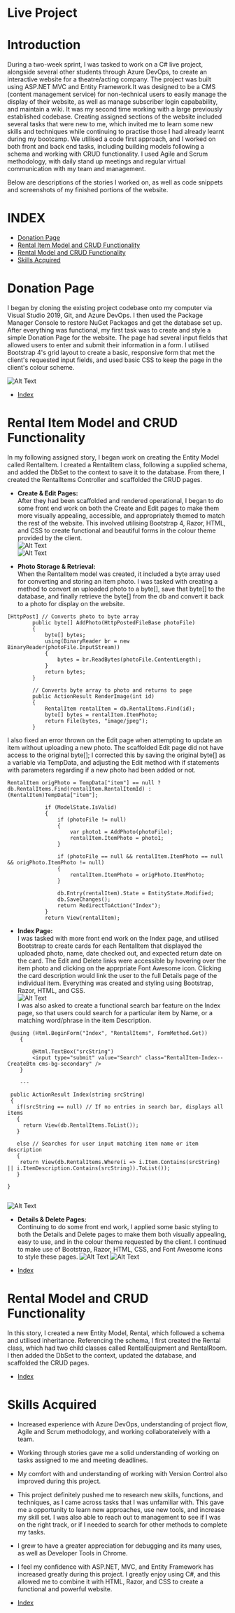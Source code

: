 # Live Project
# Introduction
During a two-week sprint, I was tasked to work on a C# live project, alongside several other students through Azure DevOps, to create an interactive website for a theatre/acting company. The project was built using ASP.NET MVC and Entity Framework.It was designed to be a CMS (content management service) for non-technical users to easily manage the display of their website, as well as manage subscriber login capabability, and maintain a wiki. It was my second time working with  a large previously established codebase. Creating assigned sections of the website included several tasks that were new to me, which invited me to learn some new skills and techniques while continuing to practise those I had already learnt during my bootcamp. We utilised a code first approach, and I worked on both front and back end tasks, including building models following a schema and working with CRUD functionality. I used Agile and Scrum methodology, with daily stand up meetings and regular virtual communication with my team and management.

Below are descriptions of the stories I worked on, as well as code snippets and screenshots of my finished portions of the website.

# INDEX
* [Donation Page](#donation-page)
* [Rental Item Model and CRUD Functionality](#rental-item-model-and-crud-functionality)
* [Rental Model and CRUD Functionality](#rental-model-and-crud-functionality)  
* [Skills Acquired](#skills-acquired)


# Donation Page
I began by cloning the existing project codebase onto my computer via Visual Studio 2019, Git, and Azure DevOps. I then used the Package Manager Console to restore NuGet Packages and get the database set up. After everything was functional, my first task was to create and style a simple Donation Page for the website. The page had several input fields that allowed users to enter and submit their information in a form. I utilised Bootstrap 4's grid layout to create a basic, responsive form that met the client's requested input fields, and used basic CSS to keep the page in the client's colour scheme.  

![Alt Text](https://i.imgur.com/qJ4hN7m.gif)

* [Index](#index)

# Rental Item Model and CRUD Functionality
In my following assigned story, I began work on creating the Entity Model called RentalItem. I created a RentalItem class, following a supplied schema, and added the DbSet to the context to save it to the database. From there, I created the RentalItems Controller and scaffolded the CRUD pages.

* **Create & Edit Pages:**  
After they had been scaffolded and rendered operational, I began to do some front end work on both the Create and Edit pages to make them more visually appealing, accessible, and appropriately themed to match the rest of the website. This involved utilising Bootstrap 4, Razor, HTML, and CSS to create functional and beautiful forms in the colour theme provided by the client.  
![Alt Text](https://i.imgur.com/27Q83t1.gif)  
![Alt Text](https://i.imgur.com/vGY9JyL.gif)

* **Photo Storage & Retrieval:**  
When the RentalItem model was created, it included a byte array used for converting and storing an item photo. I was tasked with creating a method to convert an uploaded photo to a byte[], save that byte[] to the database, and finally retrieve the byte[] from the db and convert it back to a photo for display on the website.
```
[HttpPost] // Converts photo to byte array
        public byte[] AddPhoto(HttpPostedFileBase photoFile)
        {
            byte[] bytes;
            using(BinaryReader br = new BinaryReader(photoFile.InputStream))
            {
                bytes = br.ReadBytes(photoFile.ContentLength);
            }
            return bytes;
        }

        // Converts byte array to photo and returns to page
        public ActionResult RenderImage(int id)
        {
            RentalItem rentalItem = db.RentalItems.Find(id);
            byte[] bytes = rentalItem.ItemPhoto;
            return File(bytes, "image/jpeg");
        }
```
I also fixed an error thrown on the Edit page when attempting to update an item without uploading a new photo. The scaffolded Edit page did not have access to the original byte[]; I corrected this by saving the original byte[] as a variable via TempData, and adjusting the Edit method with if statements with parameters regarding if a new photo had been added or not.  

```
RentalItem origPhoto = TempData["item"] == null ? db.RentalItems.Find(rentalItem.RentalItemId) : (RentalItem)TempData["item"];

            if (ModelState.IsValid)
            {
                if (photoFile != null)
                {
                    var photo1 = AddPhoto(photoFile);
                    rentalItem.ItemPhoto = photo1;
                }

                if (photoFile == null && rentalItem.ItemPhoto == null && origPhoto.ItemPhoto != null)
                {
                    rentalItem.ItemPhoto = origPhoto.ItemPhoto;
                }

                db.Entry(rentalItem).State = EntityState.Modified;
                db.SaveChanges();
                return RedirectToAction("Index");
            }
            return View(rentalItem);
```  

* **Index Page:**  
I was tasked with more front end work on the Index page, and utilised Bootstrap to create cards for each RentalItem that displayed the uploaded photo, name, date checked out, and expected return date on the card. The Edit and Delete links were accessible by hovering over the item photo and clicking on the apprpriate Font Awesome icon. Clicking the card description would link the user to the full Details page of the individual item. Everything was created and styling using Bootstrap, Razor, HTML, and CSS.  
![Alt Text](https://i.imgur.com/glqLj7v.gif)  
I was also asked to create a functional search bar feature on the Index page, so that users could search for a particular item by Name, or a matching word/phrase in the item Description.
```
 @using (Html.BeginForm("Index", "RentalItems", FormMethod.Get))
    {
   
        @Html.TextBox("srcString")
        <input type="submit" value="Search" class="RentalItem-Index--CreateBtn cms-bg-secondary" />
    }
    
    ---
    
 public ActionResult Index(string srcString)
 {
   if(srcString == null) // If no entries in search bar, displays all items
   {
     return View(db.RentalItems.ToList());
   }
            
   else // Searches for user input matching item name or item description
   {
    return View(db.RentalItems.Where(i => i.Item.Contains(srcString) || i.ItemDescription.Contains(srcString)).ToList());
   }
            
}
    
```
![Alt Text](https://i.imgur.com/O4zB4Wb.gif)  

* **Details & Delete Pages:**  
Continuing to do some front end work, I applied some basic styling to both the Details and Delete pages to make them both visually appealing, easy to use, and in the colour theme requested by the client. I continued to make use of Bootstrap, Razor, HTML, CSS, and Font Awesome icons to style these pages. 
![Alt Text](https://i.imgur.com/6he0rsz.gif) 
![Alt Text](https://i.imgur.com/7YO7m6V.gif) 

* [Index](#index)


# Rental Model and CRUD Functionality 
In this story, I created a new Entity Model, Rental, which followed a schema and utilised inheritance. Referencing the schema, I first created the Rental class, which had two child classes called RentalEquipment and RentalRoom. I then added the DbSet to the context, updated the database, and scaffolded the CRUD pages.

* [Index](#index)  

# Skills Acquired  
* Increased experience with Azure DevOps, understanding of project flow, Agile and Scrum methodology, and working collaborateively with a team.
* Working through stories gave me a solid understanding of working on tasks assigned to me and meeting deadlines.
* My comfort with and understanding of working with Version Control also improved during this project. 
* This project definitely pushed me to research new skills, functions, and techniques, as I came across tasks that I was unfamiliar with. This gave me a opportunity to learn new approaches, use new tools, and increase my skill set. I was also able to reach out to management to see if I was on the right track, or if I needed to search for other methods to complete my tasks.
* I grew to have a greater appreciation for debugging and its many uses, as well as Developer Tools in Chrome.
* I feel my confidence with ASP.NET, MVC, and Entity Framework has increased greatly during this project. I greatly enjoy using C#, and this allowed me to combine it with HTML, Razor, and CSS to create a functional and powerful website.
  
* [Index](#index)
